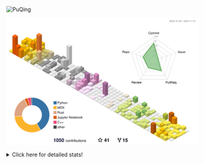 ![PuQing](https://user-images.githubusercontent.com/27223114/171565019-9a56fae6-b08b-421f-99db-7e830da42371.png)

![](./profile-3d-contrib/profile-season-animate.svg)

<details>
<summary>Click here for detailed stats!</summary>

<!--START_SECTION:waka-->
![Lines of code](https://img.shields.io/badge/From%20Hello%20World%20I%27ve%20Written-1.2%20million%20lines%20of%20code-blue)

**🐱 My GitHub Data** 

> 📦 410.7 kB Used in GitHub's Storage 
 > 
> 🏆 672 Contributions in the Year 2024
 > 
> 🚫 Not Opted to Hire
 > 
> 📜 59 Public Repositories 
 > 
> 🔑 30 Private Repositories 
 > 
**I'm a Night 🦉** 

```text
🌞 Morning                483 commits         ██░░░░░░░░░░░░░░░░░░░░░░░   06.80 % 
🌆 Daytime                3042 commits        ███████████░░░░░░░░░░░░░░   42.85 % 
🌃 Evening                1505 commits        █████░░░░░░░░░░░░░░░░░░░░   21.20 % 
🌙 Night                  2070 commits        ███████░░░░░░░░░░░░░░░░░░   29.15 % 
```


📊 **This Week I Spent My Time On** 

```text
💬 Programming Languages: 
Browsing                 13 hrs 38 mins      ████████░░░░░░░░░░░░░░░░░   33.81 % 
GitHubing                6 hrs 46 mins       ████░░░░░░░░░░░░░░░░░░░░░   16.79 % 
Searching                6 hrs               ████░░░░░░░░░░░░░░░░░░░░░   14.90 % 
Fish Touching            3 hrs 44 mins       ██░░░░░░░░░░░░░░░░░░░░░░░   09.30 % 
Other                    3 hrs 19 mins       ██░░░░░░░░░░░░░░░░░░░░░░░   08.23 % 

🔥 Editors: 
Chrome                   32 hrs              ████████████████████░░░░░   79.37 % 
VS Code                  6 hrs 58 mins       ████░░░░░░░░░░░░░░░░░░░░░   17.31 % 
fish                     1 hr 17 mins        █░░░░░░░░░░░░░░░░░░░░░░░░   03.19 % 
Obsidian                 3 mins              ░░░░░░░░░░░░░░░░░░░░░░░░░   00.13 % 

💻 Operating System: 
Mac                      33 hrs 20 mins      █████████████████████░░░░   82.69 % 
Linux                    6 hrs 29 mins       ████░░░░░░░░░░░░░░░░░░░░░   16.08 % 
WSL                      29 mins             ░░░░░░░░░░░░░░░░░░░░░░░░░   01.23 % 
```


<!--END_SECTION:waka-->
</details>
